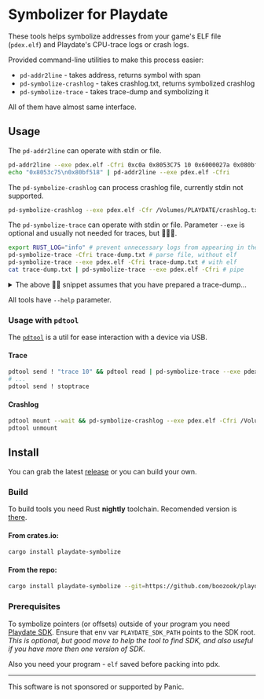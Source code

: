 # Symbolizer for Playdate

These tools helps symbolize addresses from your game's ELF file (`pdex.elf`) and Playdate's CPU-trace logs or crash logs.

Provided command-line utilities to make this process easier:
- `pd-addr2line` - takes address, returns symbol with span
- `pd-symbolize-crashlog` - takes crashlog.txt, returns symbolized crashlog
- `pd-symbolize-trace` - takes trace-dump and symbolizing it

All of them have almost same interface.


## Usage

The `pd-addr2line` can operate with stdin or file.
```bash
pd-addr2line --exe pdex.elf -Cfri 0xc0a 0x8053C75 10 0x6000027a 0x080bf518
echo "0x8053c75\n0x80bf518" | pd-addr2line --exe pdex.elf -Cfri
```


The `pd-symbolize-crashlog` can process crashlog file, currently stdin not supported.
```bash
pd-symbolize-crashlog --exe pdex.elf -Cfr /Volumes/PLAYDATE/crashlog.txt
```


The `pd-symbolize-trace` can operate with stdin or file.
Parameter `--exe` is optional and usually not needed for traces, but 🤷🏻‍♂️.
```bash
export RUST_LOG="info" # prevent unnecessary logs from appearing in the output
pd-symbolize-trace -Cfri trace-dump.txt # parse file, without elf
pd-symbolize-trace --exe pdex.elf -Cfri trace-dump.txt # with elf
cat trace-dump.txt | pd-symbolize-trace --exe pdex.elf -Cfri # pipe
```

<details><summary>
The above ☝🏻 snippet assumes that you have prepared a trace-dump...
</summary>

⚠️
If you don't know what it is, you probably don't need it. Be careful and perform all actions at your own risk.

### How to retrieve cpu-trace

1. connect to device
2. send command `"trace"`, dump it to `./trace-dump.txt`
3. send `"stoptrace"`

How to do it using [`pdtool`][pdtool] - see [Usage with `pdtool` / Trace](#trace) below.

</details>



All tools have `--help` parameter.


### Usage with `pdtool`

The [`pdtool`][pdtool] is a util for ease interaction with a device via USB.


#### Trace

```bash
pdtool send ! "trace 10" && pdtool read | pd-symbolize-trace --exe pdex.elf -Cfri | ./symbolized-trace.log
# ...
pdtool send ! stoptrace
```

#### Crashlog

```bash
pdtool mount --wait && pd-symbolize-crashlog --exe pdex.elf -Cfri /Volumes/PLAYDATE/crashlog.txt;
pdtool unmount
```


## Install

You can grab the latest [release][] or you can build your own.


### Build

To build tools you need Rust __nightly__ toolchain. Recomended version is [there][rust-toolchain].

#### From crates.io:

```bash
cargo install playdate-symbolize
```

#### From the repo:

```bash
cargo install playdate-symbolize --git=https://github.com/boozook/playdate.git
```


### Prerequisites

To symbolize pointers (or offsets) outside of your program you need [Playdate SDK][sdk].
Ensure that env var `PLAYDATE_SDK_PATH` points to the SDK root. _This is optional, but good move to help the tool to find SDK, and also useful if you have more then one version of SDK._

Also you need your program - `elf` saved before packing into pdx.



[pdtool]: https://crates.io/crates/playdate-tool
[release]: https://github.com/boozook/playdate/releases
[sdk]: https://play.date/dev/#cardSDK
[rust-toolchain]: https://github.com/boozook/playdate/blob/main/rust-toolchain.toml



- - -

This software is not sponsored or supported by Panic.
